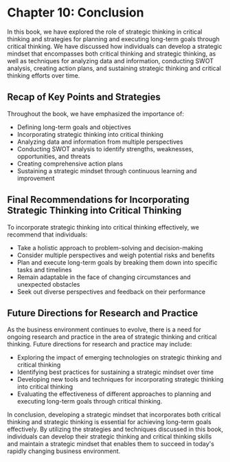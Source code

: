 Chapter 10: Conclusion
======================

In this book, we have explored the role of strategic thinking in critical thinking and strategies for planning and executing long-term goals through critical thinking. We have discussed how individuals can develop a strategic mindset that encompasses both critical thinking and strategic thinking, as well as techniques for analyzing data and information, conducting SWOT analysis, creating action plans, and sustaining strategic thinking and critical thinking efforts over time.

Recap of Key Points and Strategies
----------------------------------

Throughout the book, we have emphasized the importance of:

* Defining long-term goals and objectives
* Incorporating strategic thinking into critical thinking
* Analyzing data and information from multiple perspectives
* Conducting SWOT analysis to identify strengths, weaknesses, opportunities, and threats
* Creating comprehensive action plans
* Sustaining a strategic mindset through continuous learning and improvement

Final Recommendations for Incorporating Strategic Thinking into Critical Thinking
---------------------------------------------------------------------------------

To incorporate strategic thinking into critical thinking effectively, we recommend that individuals:

* Take a holistic approach to problem-solving and decision-making
* Consider multiple perspectives and weigh potential risks and benefits
* Plan and execute long-term goals by breaking them down into specific tasks and timelines
* Remain adaptable in the face of changing circumstances and unexpected obstacles
* Seek out diverse perspectives and feedback on their performance

Future Directions for Research and Practice
-------------------------------------------

As the business environment continues to evolve, there is a need for ongoing research and practice in the area of strategic thinking and critical thinking. Future directions for research and practice may include:

* Exploring the impact of emerging technologies on strategic thinking and critical thinking
* Identifying best practices for sustaining a strategic mindset over time
* Developing new tools and techniques for incorporating strategic thinking into critical thinking
* Evaluating the effectiveness of different approaches to planning and executing long-term goals through critical thinking.

In conclusion, developing a strategic mindset that incorporates both critical thinking and strategic thinking is essential for achieving long-term goals effectively. By utilizing the strategies and techniques discussed in this book, individuals can develop their strategic thinking and critical thinking skills and maintain a strategic mindset that enables them to succeed in today's rapidly changing business environment.
